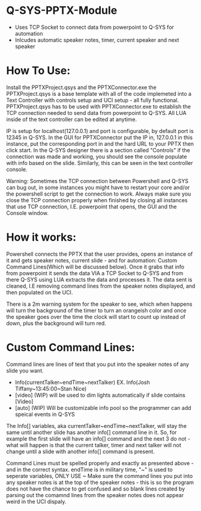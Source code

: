 # Q-SYS-PPTX-Module
- Uses TCP Socket to connect data from powerpoint to Q-SYS for automation
- Inlcudes automatic speaker notes, timer, current speaker and next speaker 
# How To Use:
Install the PPTXProject.qsys and the PPTXConnector.exe
the PPTXProject.qsys is a base template with all of the code implemeted into a Text Controller with controls setup and UCI setup - all fully functional.
PPTXProject.qsys has to be used with PPTXConnector.exe to establish the TCP connection needed to send data from powerpoint to Q-SYS.
All LUA inside of the text controller can be edited at anytime.

IP is setup for localhost(127.0.0.1) and port is configurable, by default port is 12345 in Q-SYS.
In the GUI for PPTXConnector put the IP in, 127.0.0.1 in this instance, put the corresponding port in and the hard URL to your PPTX then click start.
In the Q-SYS designer there is a section called "Controls" if the connection was made and working, you should see the console populate with info based on the slide.
Similarly, this can be seen in the text controller console.

Warning:
Sometimes the TCP connection between Powershell and Q-SYS can bug out, in some instances you might have to restart your core and/or the powershell script to get the connection to work.
Always make sure you close the TCP connection properly when finished by closing all instances that use TCP connection, I.E. powerpoint that opens, the GUI and the Console window.


# How it works:
Powershell connects the PPTX that the user provides, opens an instance of it and gets speaker notes, current slide - and for automation: Custom Command Lines(Which will be discussed below).
Once it grabs that info from powerpoint it sends the data VIA a TCP Socket to Q-SYS and from there Q-SYS using LUA extracts the data and processes it.
The data sent is cleaned, I.E removing command lines from the speaker notes displayed, and then populated on the UCI.

There is a 2m warning system for the speaker to see, which when happens will turn the background of the timer to turn an orangeish color and once the speaker goes over the time the clock will start to count up instead of down, plus the background will turn red.

# Custom Command Lines:
Command lines are lines of text that you put into the speaker notes of any slide you want.
- Info(currentTalker~endTime~nextTalker) EX. Info(Josh Tiffany~13:45:00~Stan Nice)
- [video] (WIP) will be used to dim lights automatically if slide contains [Video]
- [auto] (WIP) Will be customizable info pool so the programmer can add speical events in Q-SYS

The Info[] variables, aka currentTalker~endTime~nextTalker, will stay the same until another slide has another info[] command line in it. So, for example the first slide will have an info[] command and the next 3 do not - what will happen is that the current talker, timer and next talker will not change until a slide with another info[] command is present.

Command Lines must be spelled properly and exactly as presented above - and in the correct syntax.
endTime is in military time, "~" is used to seperate variables, ONLY USE ~
Make sure the command lines you put into any speaker notes is at the top of the speaker notes - this is so the program does not have the chance to get confused and so blank lines created by parsing out the comamnd lines from the speaker notes does not appear weird in the UCI dispaly.

